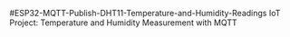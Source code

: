 #ESP32-MQTT-Publish-DHT11-Temperature-and-Humidity-Readings
IoT Project: Temperature and Humidity Measurement with MQTT
